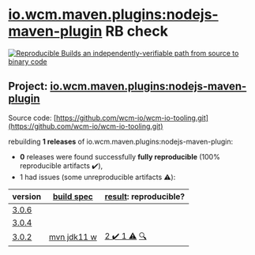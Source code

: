 [io.wcm.maven.plugins:nodejs-maven-plugin](https://search.maven.org/artifact/io.wcm.maven.plugins/nodejs-maven-plugin/) RB check
=======

[![Reproducible Builds](https://reproducible-builds.org/images/logos/rb.svg) an independently-verifiable path from source to binary code](https://reproducible-builds.org/)

## Project: [io.wcm.maven.plugins:nodejs-maven-plugin](https://search.maven.org/artifact/io.wcm.maven.plugins/nodejs-maven-plugin/)

Source code: [https://github.com/wcm-io/wcm-io-tooling.git](https://github.com/wcm-io/wcm-io-tooling.git)

rebuilding **1 releases** of io.wcm.maven.plugins:nodejs-maven-plugin:
- **0** releases were found successfully **fully reproducible** (100% reproducible artifacts :heavy_check_mark:),
- 1 had issues (some unreproducible artifacts :warning:):

| version | [build spec](BUILDSPEC.md) | [result](https://reproducible-builds.org/docs/jvm/): reproducible? |
| -- | --------- | ------ |
| [3.0.6](https://search.maven.org/artifact/io.wcm.maven.plugins/nodejs-maven-plugin/3.0.6/pom) | | |
| [3.0.4](https://search.maven.org/artifact/io.wcm.maven.plugins/nodejs-maven-plugin/3.0.4/pom) | | |
| [3.0.2](https://search.maven.org/artifact/io.wcm.maven.plugins/nodejs-maven-plugin/3.0.2/pom) | [mvn jdk11 w](nodejs-maven-plugin-3.0.2.buildspec) | [2 :heavy_check_mark:  1 :warning:](nodejs-maven-plugin-3.0.2.buildcompare) [:mag:](nodejs-maven-plugin-3.0.2.diffoscope) |
